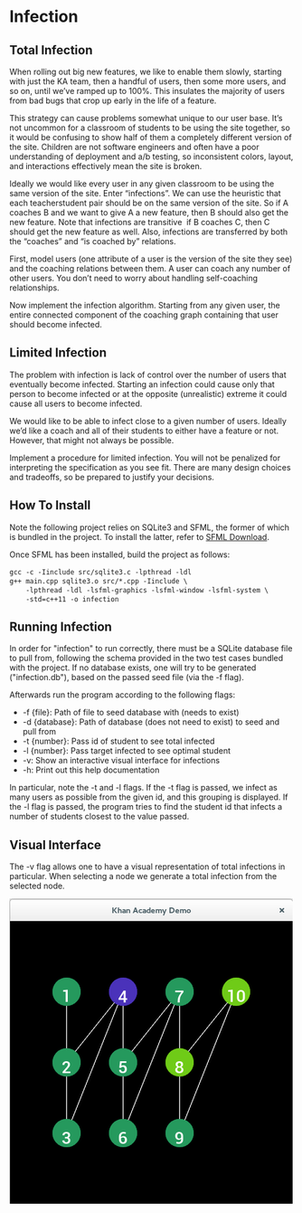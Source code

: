 Infection
=========

Total Infection
---------------
 
When rolling out big new features, we like to enable them slowly, starting with just the KA 
team, then a handful of users, then some more users, and so on, until we’ve ramped up to 
100%. This insulates the majority of users from bad bugs that crop up early in the life of a 
feature. 
 
This strategy can cause problems somewhat unique to our user base. It’s not uncommon for a 
classroom of students to be using the site together, so it would be confusing to show half of 
them a completely different version of the site. Children are not software engineers and often 
have a poor understanding of deployment and a/b testing, so inconsistent colors, layout, and 
interactions effectively mean the site is broken. 
 
Ideally we would like every user in any given classroom to be using the same version of the 
site. Enter “infections”. We can use the heuristic that each teacher­student pair should be on 
the same version of the site. So if A coaches B and we want to give A a new feature, then B 
should also get the new feature. Note that infections are transitive ­ if B coaches C, then C 
should get the new feature as well. Also, infections are transferred by both the “coaches” and 
“is coached by” relations. 
 
First, model users (one attribute of a user is the version of the site they see) and the coaching relations between 
them. A user can coach any number of ​other users. You don’t need to worry about handling self­-coaching relationships. 
 
Now implement the infection algorithm. Starting from any given user, the entire connected 
component of the coaching graph containing that user should become infected.

 
Limited Infection
-----------------

The problem with infection is lack of control over the number of users that eventually become 
infected. Starting an infection could cause only that person to become infected or at the 
opposite (unrealistic) extreme it could cause all users to become infected. 
 
We would like to be able to infect close to a given number of users. Ideally we’d like a coach 
and all of their students to either have a feature or not. However, that might not always be 
possible. 
 
Implement a procedure for limited infection. You will not be penalized for interpreting the 
specification as you see fit. There are many design choices and tradeoffs, so be prepared to 
justify your decisions. 


How To Install
--------------

Note the following project relies on SQLite3 and SFML, the former of which is bundled in the
project. To install the latter, refer to [SFML Download](http://www.sfml-dev.org/download.php).

Once SFML has been installed, build the project as follows:
```
gcc -c -Iinclude src/sqlite3.c -lpthread -ldl
g++ main.cpp sqlite3.o src/*.cpp -Iinclude \
    -lpthread -ldl -lsfml-graphics -lsfml-window -lsfml-system \
    -std=c++11 -o infection
```


Running Infection
-----------------

In order for "infection" to run correctly, there must be a SQLite database file to pull from,
following the schema provided in the two test cases bundled with the project. If no database
exists, one will try to be generated ("infection.db"), based on the passed seed file (via the
-f flag).

Afterwards run the program according to the following flags:
* -f {file}: Path of file to seed database with (needs to exist)
* -d {database}: Path of database (does not need to exist) to seed and pull from
* -t {number}: Pass id of student to see total infected
* -l {number}: Pass target infected to see optimal student
* -v: Show an interactive visual interface for infections
* -h: Print out this help documentation

In particular, note the -t and -l flags. If the -t flag is passed, we infect as many users
as possible from the given id, and this grouping is displayed. If the -l flag is passed,
the program tries to find the student id that infects a number of students closest to the
value passed.


Visual Interface
----------------

The -v flag allows one to have a visual representation of total infections in particular.
When selecting a node we generate a total infection from the selected node.

![Screenshot](https://github.com/jrpotter/Infection/blob/master/assets/screenshot.png)

